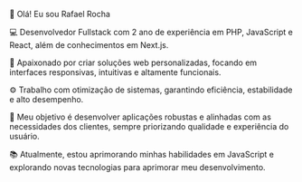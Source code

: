 👋 Olá! Eu sou Rafael Rocha

💻 Desenvolvedor Fullstack com 2 ano de experiência em PHP, JavaScript e React, além de conhecimentos em Next.js.

🚀 Apaixonado por criar soluções web personalizadas, focando em interfaces responsivas, intuitivas e altamente funcionais.

⚙️ Trabalho com otimização de sistemas, garantindo eficiência, estabilidade e alto desempenho.

🎯 Meu objetivo é desenvolver aplicações robustas e alinhadas com as necessidades dos clientes, sempre priorizando qualidade e experiência do usuário.

📚 Atualmente, estou aprimorando minhas habilidades em JavaScript e explorando novas tecnologias para aprimorar meu desenvolvimento.
